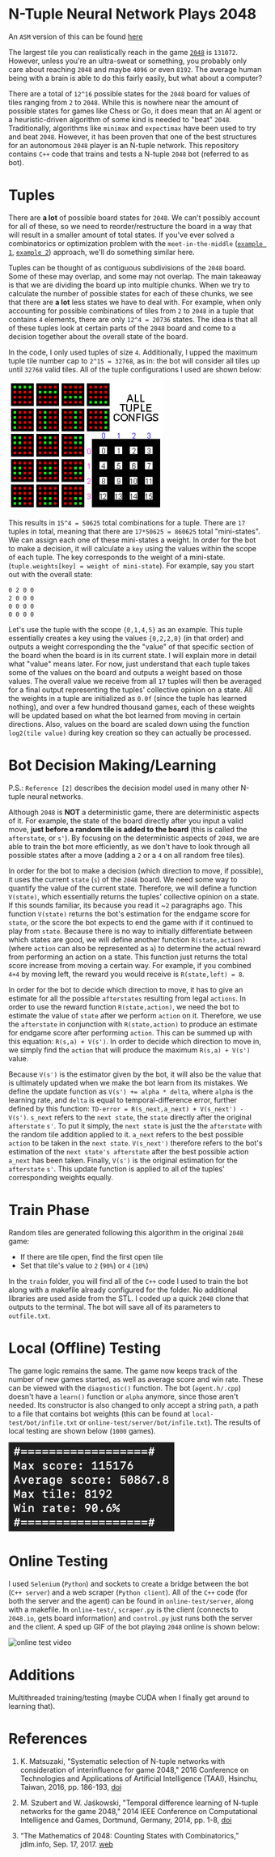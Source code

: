 # N-Tuple Neural Network Plays 2048

An `ASM` version of this can be found [here](https://github.com/alexyzha/2048-Neural-Network-ASM)

The largest tile you can realistically reach in the game [`2048`](https://2048.io) is `131072`. However, unless you're an ultra-sweat or something, you probably only care about reaching `2048` and maybe `4096` or even `8192`. The average human being with a brain is able to do this fairly easily, but what about a computer?

There are a total of `12^16` possible states for the `2048` board for values of tiles ranging from `2` to `2048`. While this is nowhere near the amount of possible states for games like Chess or Go, it does mean that an AI agent or a heuristic-driven algorithm of some kind is needed to "beat" `2048`. Traditionally, algorithms like `minimax` and `expectimax` have been used to try and beat `2048`. However, it has been proven that one of the best structures for an autonomous `2048` player is an N-tuple network. This repository contains `C++` code that trains and tests a N-tuple `2048` bot (referred to as bot).

# Tuples

There are **a lot** of possible board states for `2048`. We can't possibly account for all of these, so we need to reorder/restructure the board in a way that will result in a smaller amount of total states. If you've ever solved a combinatorics or optimization problem with the `meet-in-the-middle` ([`example 1`](https://leetcode.com/problems/partition-array-into-two-arrays-to-minimize-sum-difference/description/), [`example 2`](https://leetcode.com/problems/closest-subsequence-sum/description/)) approach, we'll do something similar here.

Tuples can be thought of as contiguous subdivisions of the `2048` board. Some of these may overlap, and some may not overlap. The main takeaway is that we are dividing the board up into multiple chunks. When we try to calculate the number of possible states for each of these chunks, we see that there are **a lot** less states we have to deal with. For example, when only accounting for possible combinations of tiles from `2` to `2048` in a tuple that contains `4` elements, there are only `12^4 = 20736` states. The idea is that all of these tuples look at certain parts of the `2048` board and come to a decision together about the overall state of the board.

In the code, I only used tuples of size `4`. Additionally, I upped the maximum tuple tile number cap to `2^15 = 32768`, as in: the bot will consider all tiles up until `32768` valid tiles. All of the tuple configurations I used are shown below:

![all 4-tuples](visuals/all-tuples.png)

This results in `15^4 = 50625` total combinations for a tuple. There are `17` tuples in total, meaning that there are `17*50625 = 860625` total "mini-states". We can assign each one of these mini-states a weight. In order for the bot to make a decision, it will calculate a `key` using the values within the scope of each tuple. The key corresponds to the weight of a mini-state. (`tuple.weights[key] = weight of mini-state`). For example, say you start out with the overall state:

```{c++}
0 2 0 0
2 0 0 0
0 0 0 0
0 0 0 0
```

Let's use the tuple with the scope `{0,1,4,5}` as an example. This tuple essentially creates a key using the values `{0,2,2,0}` (in that order) and outputs a weight corresponding the the "value" of that specific section of the board when the board is in its current state. I will explain more in detail what "value" means later. For now, just understand that each tuple takes some of the values on the board and outputs a weight based on those values. The overall value we receive from all `17` tuples will then be averaged for a final output representing the tuples' collective opinion on a state. All the weights in a tuple are initialized as `0.0f` (since the tuple has learned nothing), and over a few hundred thousand games, each of these weights will be updated based on what the bot learned from moving in certain directions. Also, values on the board are scaled down using the function `log2(tile value)` during key creation so they can actually be processed.

# Bot Decision Making/Learning

P.S.: `Reference [2]` describes the decision model used in many other N-tuple neural networks.

Although `2048` is **NOT** a deterministic game, there are deterministic aspects of it. For example, the state of the board directly after you input a valid move, **just before a random tile is added to the board** (this is called the `afterstate`, or `s'`). By focusing on the deterministic aspects of `2048`, we are able to train the bot more efficiently, as we don't have to look through all possible states after a move (adding a `2` or a `4` on all random free tiles).

In order for the bot to make a decision (which direction to move, if possible), it uses the current `state` (`s`) of the `2048` board. We need some way to quantify the value of the current state. Therefore, we will define a function `V(state)`, which essentially returns the tuples' collective opinion on a state. If this sounds familiar, its because you read it ~`2` paragraphs ago. This function `V(state)` returns the bot's estimation for the endgame score for `state`, or the score the bot expects to end the game with if it continued to play from `state`. Because there is no way to initially differentiate between which states are good, we will define another function `R(state,action)` (where `action` can also be represented as `a`) to determine the actual reward from performing an action on a state. This function just returns the total score increase from moving a certain way. For example, if you combined `4+4` by moving left, the reward you would receive is `R(state,left) = 8`. 

In order for the bot to decide which direction to move, it has to give an estimate for all the possible `afterstates` resulting from legal `actions`. In order to use the reward function `R(state,action)`, we need the bot to estimate the value of `state` after we perform `action` on it. Therefore, we use the `afterstate` in conjunction with `R(state,action)` to produce an estimate for endgame score after performing `action`. This can be summed up with this equation: `R(s,a) + V(s')`. In order to decide which direction to move in, we simply find the `action` that will produce the maximum `R(s,a) + V(s')` value.

Because `V(s')` is the estimator given by the bot, it will also be the value that is ultimately updated when we make the bot learn from its mistakes. We define the update function as `V(s') += alpha * delta`, where `alpha` is the learning rate, and `delta` is equal to temporal-difference error, further defined by this function: `TD-error = R(s_next,a_next) + V(s_next') - V(s')`. `s_next` refers to the `next state`, the `state` directly after the original `afterstate` `s'`. To put it simply, the `next state` is just the the `afterstate` with the random tile addition applied to it. `a_next` refers to the best possible `action` to be taken in the `next state`. `V(s_next')` therefore refers to the bot's estimation of the `next state's afterstate` after the best possible action `a_next` has been taken. Finally, `V(s')` is the original estimation for the `afterstate` `s'`. This update function is applied to all of the tuples' corresponding weights equally.

# Train Phase

Random tiles are generated following this algorithm in the original `2048` game:

- If there are tile open, find the first open tile
- Set that tile's value to `2` (`90%`) or `4` (`10%`)

In the `train` folder, you will find all of the `C++` code I used to train the bot along with a makefile already configured for the folder. No additional libraries are used aside from the STL. I coded up a quick `2048` clone that outputs to the terminal. The bot will save all of its parameters to `outfile.txt`.

# Local (Offline) Testing

The game logic remains the same. The game now keeps track of the number of new games started, as well as average score and win rate. These can be viewed with the `diagnostic()` function. The bot (`agent.h/.cpp`) doesn't have a `learn()` function or `alpha` anymore, since those aren't needed. Its constructor is also changed to only accept a string `path`, a path to a file that contains bot weights (this can be found at `local-test/bot/infile.txt` or `online-test/server/bot/infile.txt`). The results of local testing are shown below (`1000` games).

![local test results](visuals/local-1000.png)

# Online Testing

I used `Selenium` (`Python`) and sockets to create a bridge between the bot (`C++ server`) and a web scraper (`Python client`). All of the `C++` code (for both the server and the agent) can be found in `online-test/server`, along with a makefile. In `online-test/`, `scraper.py` is the client (connects to `2048.io`, gets board information) and `control.py` just runs both the server and the client. A sped up GIF of the bot playing `2048` online is shown below:

![online test video](visuals/full-online.gif)

# Additions

Multithreaded training/testing (maybe CUDA when I finally get around to learning that).

# References

1. K. Matsuzaki, "Systematic selection of N-tuple networks with consideration of interinfluence for game 2048," 2016 Conference on Technologies and Applications of Artificial Intelligence (TAAI), Hsinchu, Taiwan, 2016, pp. 186-193, [doi](10.1109/TAAI.2016.7880154)

2. M. Szubert and W. Jaśkowski, "Temporal difference learning of N-tuple networks for the game 2048," 2014 IEEE Conference on Computational Intelligence and Games, Dortmund, Germany, 2014, pp. 1-8, [doi](10.1109/CIG.2014.6932907)

3. “The Mathematics of 2048: Counting States with Combinatorics,” jdlm.info, Sep. 17, 2017. [web](https://jdlm.info/articles/2017/09/17/counting-states-combinatorics-2048.html)